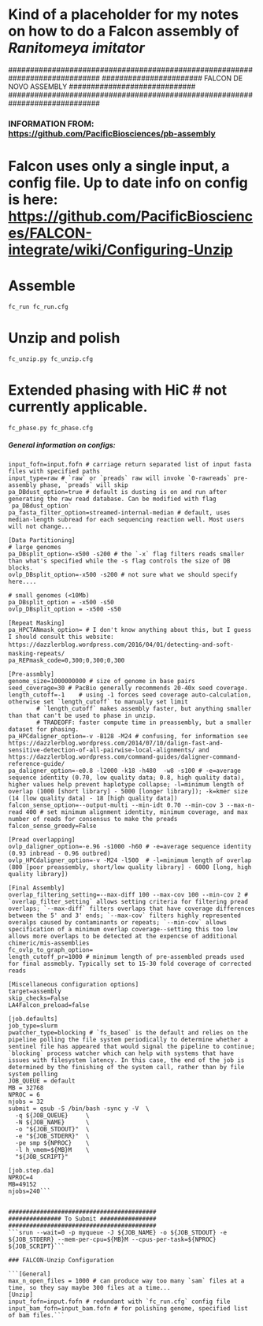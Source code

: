 # Kind of a placeholder for my notes on how to do a Falcon assembly of  _Ranitomeya imitator_

#############################################################################
####################### FALCON DE NOVO ASSEMBLY #############################
#############################################################################

### INFORMATION FROM: https://github.com/PacificBiosciences/pb-assembly

# Falcon uses only a single input, a config file. Up to date info on config is here: https://github.com/PacificBiosciences/FALCON-integrate/wiki/Configuring-Unzip

# Assemble
```fc_run fc_run.cfg```

# Unzip and polish
```fc_unzip.py fc_unzip.cfg```

# Extended phasing with HiC # not currently applicable.
```fc_phase.py fc_phase.cfg```


##### General information on configs: 
```[General]
input_fofn=input.fofn # carriage return separated list of input fasta files with specified paths
input_type=raw # `raw` or `preads` raw will invoke `0-rawreads` pre-assembly phase, `preads` will skip
pa_DBdust_option=true # default is dusting is on and run after generating the raw read database. Can be modified with flag `pa_DBdust_option`
pa_fasta_filter_option=streamed-internal-median # default, uses median-length subread for each sequencing reaction well. Most users will not change...

[Data Partitioning]
# large genomes
pa_DBsplit_option=-x500 -s200 # the `-x` flag filters reads smaller than what's specified while the -s flag controls the size of DB blocks.
ovlp_DBsplit_option=-x500 -s200 # not sure what we should specify here....

# small genomes (<10Mb)
pa_DBsplit_option = -x500 -s50
ovlp_DBsplit_option = -x500 -s50

[Repeat Masking]
pa_HPCTANmask_option= # I don't know anything about this, but I guess I should consult this website:  https://dazzlerblog.wordpress.com/2016/04/01/detecting-and-soft-masking-repeats/
pa_REPmask_code=0,300;0,300;0,300

[Pre-assmbly]
genome_size=1000000000 # size of genome in base pairs
seed_coverage=30 # PacBio generally recommends 20-40x seed coverage.
length_cutoff=-1    # using -1 forces seed coverage auto-calculation, otherwise set `length_cutoff` to manually set limit
		# `length_cutoff` makes assembly faster, but anything smaller than that can't be used to phase in unzip. 
		# TRADEOFF: faster compute time in preassembly, but a smaller dataset for phasing.
pa_HPCdaligner_option=-v -B128 -M24 # confusing, for information see https://dazzlerblog.wordpress.com/2014/07/10/dalign-fast-and-sensitive-detection-of-all-pairwise-local-alignments/ and https://dazzlerblog.wordpress.com/command-guides/daligner-command-reference-guide/
pa_daligner_option=-e0.8 -l2000 -k18 -h480  -w8 -s100 # -e=average sequence identity (0.70, low quality data; 0.8, high quality data), higher values help prevent haplotype collapse; -l=minimum length of overlap (1000 [short library] - 5000 [longer library]); -k=kmer size (14 [low quality data] - 18 [high quality data])
falcon_sense_option=--output-multi --min-idt 0.70 --min-cov 3 --max-n-read 400 # set minimum alignment identity, minimum coverage, and max number of reads for consensus to make the preads
falcon_sense_greedy=False

[Pread overlapping]
ovlp_daligner_option=-e.96 -s1000 -h60 # -e=average sequence identity (0.93 inbread - 0.96 outbred)
ovlp_HPCdaligner_option=-v -M24 -l500  # -l=minimum length of overlap (800 [poor preassembly, short/low quality library] - 6000 [long, high quality library])

[Final Assembly]
overlap_filtering_setting=--max-diff 100 --max-cov 100 --min-cov 2 # `overlap_filter_setting` allows setting criteria for filtering pread overlaps; `--max-diff` filters overlaps that have coverage differences between the 5' and 3' ends; `--max-cov` filters highly represented overalps caused by contaminants or repeats; `--min-cov` allows specification of a minimum overlap coverage--setting this too low allows more overlaps to be detected at the expencse of additional chimeric/mis-assemblies
fc_ovlp_to_graph_option=
length_cutoff_pr=1000 # minimum length of pre-assembled preads used for final assmebly. Typically set to 15-30 fold coverage of corrected reads

[Miscellaneous configuration options]
target=assembly
skip_checks=False
LA4Falcon_preload=false

[job.defaults]
job_type=slurm
pwatcher_type=blocking # `fs_based` is the default and relies on the pipeline polling the file system periodically to determine whether a sentinel file has appeared that would signal the pipeline to continue; `blocking` process watcher which can help with systems that have issues with filesystem latency. In this case, the end of the job is determined by the finishing of the system call, rather than by file system polling
JOB_QUEUE = default
MB = 32768
NPROC = 6
njobs = 32
submit = qsub -S /bin/bash -sync y -V  \
  -q ${JOB_QUEUE}     \
  -N ${JOB_NAME}      \
  -o "${JOB_STDOUT}"  \
  -e "${JOB_STDERR}"  \
  -pe smp ${NPROC}    \
  -l h_vmem=${MB}M    \
  "${JOB_SCRIPT}"

[job.step.da]
NPROC=4
MB=49152
njobs=240```


##########################################
############### To Submit ################
##########################################
```srun --wait=0 -p myqueue -J ${JOB_NAME} -o ${JOB_STDOUT} -e ${JOB_STDERR} --mem-per-cpu=${MB}M --cpus-per-task=${NPROC} ${JOB_SCRIPT}```

### FALCON-Unzip Configuration

```[General]
max_n_open_files = 1000 # can produce way too many `sam` files at a time, so they say maybe 300 files at a time...
[Unzip]
input_fofn=input.fofn # redundant with `fc_run.cfg` config file
input_bam_fofn=input_bam.fofn # for polishing genome, specified list of bam files.```
